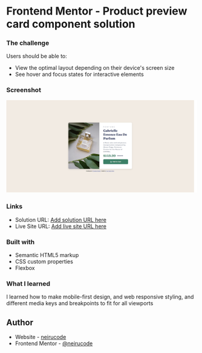 # Frontend Mentor - Product preview card component solution

### The challenge

Users should be able to:

- View the optimal layout depending on their device's screen size
- See hover and focus states for interactive elements

### Screenshot

![](./images/product-preview-card-desktop.png)

### Links

- Solution URL: [Add solution URL here](https://github.com/neirucode/product-preview-card)
- Live Site URL: [Add live site URL here](https://your-live-site-url.com)

### Built with

- Semantic HTML5 markup
- CSS custom properties
- Flexbox


### What I learned

I learned how to make mobile-first design, and web responsive styling, and different media keys and breakpoints to fit for all viewports

## Author

- Website - [neirucode](https://neirucode.github.io/portfolio/)
- Frontend Mentor - [@neirucode](https://www.frontendmentor.io/profile/neirucode)
